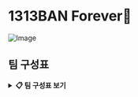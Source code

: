 # 1313BAN Forever🤍

![Image](https://github.com/user-attachments/assets/227305d5-32e4-4414-b6ed-019413723306)

## 팀 구성표

<details>
<summary><strong>📋 팀 구성표 보기</strong></summary>

<br>

| 주제   | 조  | 이름1   | 이름2   | 이름3   |
|--------|-----|---------|---------|---------|
| 부동산 | 1   | 이예린 | 정지윤 |         |
| 부동산 | 2   | 유혁진 | 강수현 |         |
| 부동산 | 3   | 김성환 | 서보혁 |         |
| 여행   | 4   | 김민수 | 김지윤 | 김예은 |
| 여행   | 5   | 한규정 | 장준우 |         |
| 여행   | 6   | 백제완 | 서유빈 |         |
| 여행   | 7   | 강승구 | 한승연 |         |
| 여행   | 8   | 김재윤 | 고세규 |         |
| 여행   | 9   | 김한결 | 최재완 |         |
| 여행   | 10  | 이강규 | 김규현 |         |
| 여행   | 11  | 임세현 | 이상남 |         |
| 여행   | 12  | 박승윤 | 신아진 |         |
| 여행   | 13  | 오익준 | 모광윤 |         |

</details>
